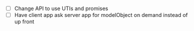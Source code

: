 - [ ] Change API to use UTIs and promises
- [ ] Have client app ask server app for modelObject on demand instead of up front
